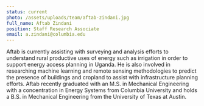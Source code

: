 ```yaml
---
status: current
photo: /assets/uploads/team/aftab-zindani.jpg
full_name: Aftab Zindani
position: Staff Research Associate
email: a.zindani@columbia.edu
---
```

Aftab is currently assisting with surveying and analysis efforts to understand rural productive uses of energy such as irrigation in order to support energy access planning in Uganda. He is also involved in researching machine learning and remote sensing methodologies to predict the presence of buildings and cropland to assist with infrastructure planning efforts. Aftab recently graduated with an M.S. in Mechanical Engineering with a concentration in Energy Systems from Columbia University and holds a B.S. in Mechanical Engineering from the University of Texas at Austin.
